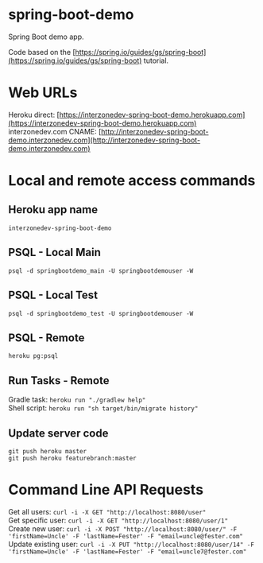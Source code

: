 spring-boot-demo
================

Spring Boot demo app.

Code based on the [https://spring.io/guides/gs/spring-boot](https://spring.io/guides/gs/spring-boot) tutorial.

# Web URLs
Heroku direct: [https://interzonedev-spring-boot-demo.herokuapp.com](https://interzonedev-spring-boot-demo.herokuapp.com)  
interzonedev.com CNAME: [http://interzonedev-spring-boot-demo.interzonedev.com](http://interzonedev-spring-boot-demo.interzonedev.com)  

# Local and remote access commands

## Heroku app name
`interzonedev-spring-boot-demo`

## PSQL - Local Main
`psql -d springbootdemo_main -U springbootdemouser -W`

## PSQL - Local Test
`psql -d springbootdemo_test -U springbootdemouser -W`

## PSQL - Remote
`heroku pg:psql`

## Run Tasks - Remote
Gradle task: `heroku run "./gradlew help"`  
Shell script: `heroku run "sh target/bin/migrate history"`  

## Update server code
`git push heroku master`  
`git push heroku featurebranch:master`  

# Command Line API Requests

Get all users: `curl -i -X GET "http://localhost:8080/user"`  
Get specific user: `curl -i -X GET "http://localhost:8080/user/1"`  
Create new user: `curl -i -X POST "http://localhost:8080/user/" -F 'firstName=Uncle' -F 'lastName=Fester' -F "email=uncle@fester.com"`  
Update existing user: `curl -i -X PUT "http://localhost:8080/user/14" -F 'firstName=Uncle' -F 'lastName=Fester' -F "email=uncle7@fester.com"`  
